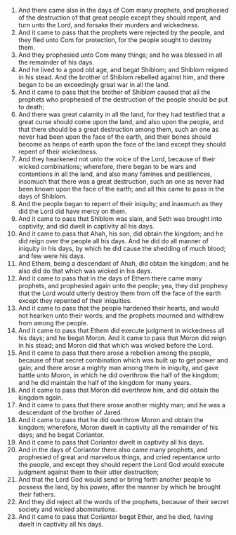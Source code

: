 1. And there came also in the days of Com many prophets, and prophesied of the destruction of that great people except they should repent, and turn unto the Lord, and forsake their murders and wickedness.
2. And it came to pass that the prophets were rejected by the people, and they fled unto Com for protection, for the people sought to destroy them.
3. And they prophesied unto Com many things; and he was blessed in all the remainder of his days.
4. And he lived to a good old age, and begat Shiblom; and Shiblom reigned in his stead. And the brother of Shiblom rebelled against him, and there began to be an exceedingly great war in all the land.
5. And it came to pass that the brother of Shiblom caused that all the prophets who prophesied of the destruction of the people should be put to death;
6. And there was great calamity in all the land, for they had testified that a great curse should come upon the land, and also upon the people, and that there should be a great destruction among them, such an one as never had been upon the face of the earth, and their bones should become as heaps of earth upon the face of the land except they should repent of their wickedness.
7. And they hearkened not unto the voice of the Lord, because of their wicked combinations; wherefore, there began to be wars and contentions in all the land, and also many famines and pestilences, insomuch that there was a great destruction, such an one as never had been known upon the face of the earth; and all this came to pass in the days of Shiblom.
8. And the people began to repent of their iniquity; and inasmuch as they did the Lord did have mercy on them.
9. And it came to pass that Shiblom was slain, and Seth was brought into captivity, and did dwell in captivity all his days.
10. And it came to pass that Ahah, his son, did obtain the kingdom; and he did reign over the people all his days. And he did do all manner of iniquity in his days, by which he did cause the shedding of much blood; and few were his days.
11. And Ethem, being a descendant of Ahah, did obtain the kingdom; and he also did do that which was wicked in his days.
12. And it came to pass that in the days of Ethem there came many prophets, and prophesied again unto the people; yea, they did prophesy that the Lord would utterly destroy them from off the face of the earth except they repented of their iniquities.
13. And it came to pass that the people hardened their hearts, and would not hearken unto their words; and the prophets mourned and withdrew from among the people.
14. And it came to pass that Ethem did execute judgment in wickedness all his days; and he begat Moron. And it came to pass that Moron did reign in his stead; and Moron did that which was wicked before the Lord.
15. And it came to pass that there arose a rebellion among the people, because of that secret combination which was built up to get power and gain; and there arose a mighty man among them in iniquity, and gave battle unto Moron, in which he did overthrow the half of the kingdom; and he did maintain the half of the kingdom for many years.
16. And it came to pass that Moron did overthrow him, and did obtain the kingdom again.
17. And it came to pass that there arose another mighty man; and he was a descendant of the brother of Jared.
18. And it came to pass that he did overthrow Moron and obtain the kingdom; wherefore, Moron dwelt in captivity all the remainder of his days; and he begat Coriantor.
19. And it came to pass that Coriantor dwelt in captivity all his days.
20. And in the days of Coriantor there also came many prophets, and prophesied of great and marvelous things, and cried repentance unto the people, and except they should repent the Lord God would execute judgment against them to their utter destruction;
21. And that the Lord God would send or bring forth another people to possess the land, by his power, after the manner by which he brought their fathers.
22. And they did reject all the words of the prophets, because of their secret society and wicked abominations.
23. And it came to pass that Coriantor begat Ether, and he died, having dwelt in captivity all his days.

